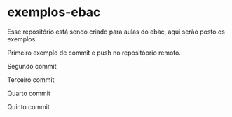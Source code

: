 # exemplos-ebac
Esse repositório está sendo criado para aulas do ebac, aqui serão posto os exemplos.

Primeiro exemplo de commit e push no repositóprio remoto.

Segundo commit

Terceiro commit

Quarto commit

Quinto commit

